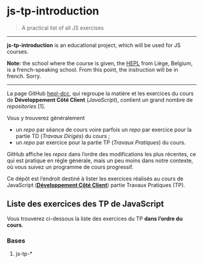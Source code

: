 # js-tp-introduction

> A practical list of all JS exercises

* * *

**js-tp-introduction** is an educational project, which will be used for JS courses.

**Note:** the school where the course is given, the [HEPL](http://www.provincedeliege.be/hauteecole) from Liège, Belgium, is a french-speaking school. From this point, the instruction will be in french. Sorry.

* * *

La page GitHub [hepl-dcc](https://github.com/hepl-dcc), qui regroupe la matière et les exercices du cours de **Développement Côté Client** (*JavaScript*), contient un grand nombre de *repositories* [1].

Vous y trouverez généralement
- un *repo* par séance de cours voire parfois un *repo* par exercice pour la partie TD (*Travaux Dirigés*) du cours ;
- un *repo* par exercice pour la partie TP (*Travaux Pratiques*) du cours.

GitHub affiche les *repos* dans l’ordre des modifications les plus récentes, ce qui est pratique en règle générale, mais un peu moins dans notre contexte, où vous suivez un programme de cours progressif.

Ce dépôt est l’endroit destiné à lister les exercices réalisés au cours de JavaScript ([**Développement Côté Client**](https://github.com/hepl-dcc)) partie Travaux Pratiques (TP).

## Liste des exercices des TP de JavaScript

Vous trouverez ci-dessous la liste des exercices du TP **dans l’ordre du cours**.

### Bases

1. js-tp-*
